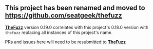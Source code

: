 
## This project has been renamed and moved to https://github.com/seatgeek/thefuzz


**[TheFuzz](https://github.com/seatgeek/thefuzz)** version 0.19.0 correlates with this project's 0.18.0 version with `thefuzz` replacing all instances of this project's name.

PRs and issues here will need to be resubmitted to **[TheFuzz](https://github.com/seatgeek/thefuzz)**